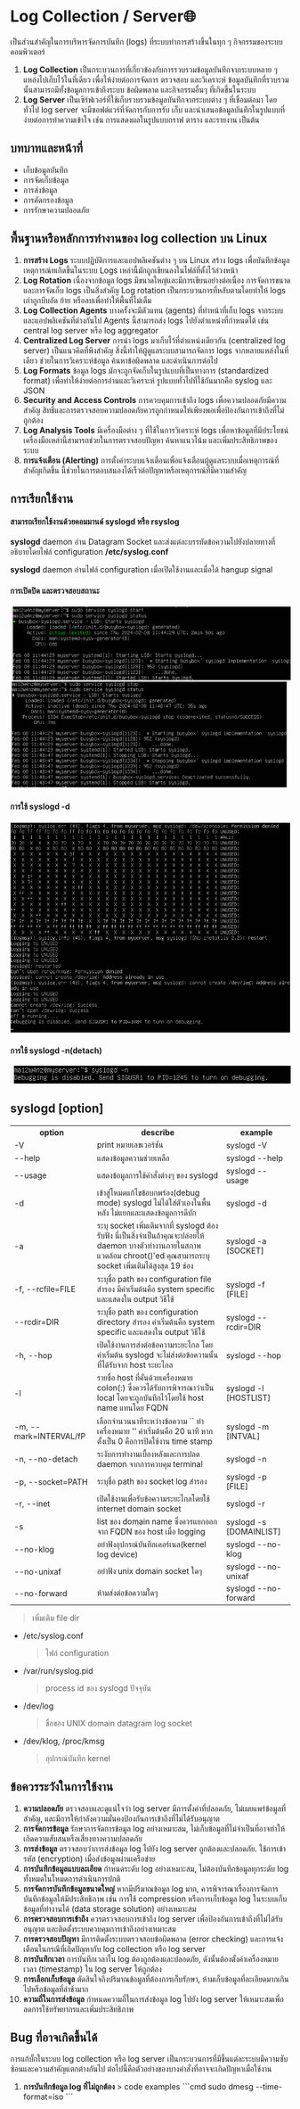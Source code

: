 <h1>Log Collection / Server🌐</h1>
<p>เป็นส่วนสำคัญในการบริหารจัดการบันทึก (logs) ที่ระบบทำการสร้างขึ้นในทุก ๆ กิจกรรมของระบบคอมพิวเตอร์
<ol>
  <li>
    <b>Log Collection</b> เป็นกระบวนการที่เกี่ยวข้องกับการรวบรวมข้อมูลบันทึกจากระบบหลาย ๆ แหล่งไปเก็บไว้ในที่เดียว เพื่อให้ง่ายต่อการจัดการ ตรวจสอบ และวิเคราะห์ ข้อมูลบันทึกที่รวบรวมนั้นสามารถมีทั้งข้อมูลการเข้าถึงระบบ ข้อผิดพลาด และกิจกรรมอื่นๆ ที่เกิดขึ้นในระบบ
  </li>
  <li>
    <b>Log Server</b> เป็นเซิร์ฟเวอร์ที่ใช้เก็บรวบรวมข้อมูลบันทึกจากระบบต่าง ๆ ที่เชื่อมต่อมา โดยทั่วไป log server จะมีซอฟต์แวร์ที่จัดการกับการรับ เก็บ และนำเสนอข้อมูลบันทึกในรูปแบบที่ง่ายต่อการทำความเข้าใจ เช่น การแสดงผลในรูปแบบกราฟ ตาราง และรายงาน เป็นต้น
  </li>
</ol>
</p>
<h2>บทบาทและหน้าที่</h2>
<ul>
  <li>เก็บข้อมูลบันทึก</li>
  <li>การจัดเก็บข้อมูล</li>
  <li>การส่งข้อมูล</li>
  <li>การคัดกรองข้อมูล</li>
  <li>การรักษาความปลอดภัย</li>
</ul>
<h2>พื้นฐานหรือหลักการทำงานของ log collection บน Linux</h2>
<ol>
  <li><b>การสร้าง Logs</b>
    ระบบปฏิบัติการและแอปพลิเคชันต่าง ๆ บน Linux สร้าง logs เพื่อบันทึกข้อมูลเหตุการณ์ทเกิดขึ้นในระบบ Logs เหล่านี้มักถูกเขียนลงในไฟล์ที่ตั้งไว้ล่วงหน้า
  </li>
  <li><b>Log Rotation</b>
    เนื่องจากข้อมูล logs มีขนาดใหญ่และมีการเขียนอย่างต่อเนื่อง การจัดการขนาดและการจัดเก็บ logs เป็นสิ่งสำคัญ Log rotation เป็นกระบวนการที่หลับตามโดยทำให้ logs เก่าถูกบีบอัด ย้าย หรือลบเพื่อทำให้พื้นที่ไม่เต็ม
  </li>
  <li><b>Log Collection Agents</b>
    บางครั้งจะมีตัวแทน (agents) ที่ทำหน้าที่เก็บ logs จากระบบและแอปพลิเคชันที่ต่างกันไป Agents นี้สามารถส่ง logs ไปยังตำแหน่งที่กำหนดได้ เช่น central log server หรือ log aggregator
  </li>
  <li><b>Centralized Log Server</b>
    การนำ logs มาเก็บไว้ที่ตำแหน่งเดียวกัน (centralized log server) เป็นแนวคิดที่พึงสำคัญ สิ่งนี้ทำให้ผู้ดูแลระบบสามารถจัดการ logs จากหลายแหล่งในที่เดียว ช่วยในการวิเคราะห์ข้อมูล ค้นหาข้อผิดพลาด และดำเนินการต่อไป
  </li>
  <li><b>Log Formats</b>
    ข้อมูล logs มักจะถูกจัดเก็บในรูปแบบที่เป็นทางการ (standardized format) เพื่อทำให้ง่ายต่อการอ่านและวิเคราะห์ รูปแบบทั่วไปที่ใช้กันมากคือ syslog และ JSON
  </li>
  <li><b>Security and Access Controls</b>
    การควบคุมการเข้าถึง logs เพื่อความปลอดภัยมีความสำคัญ สิทธิ์และการตรวจสอบความปลอดภัยควรถูกกำหนดให้เพียงพอเพื่อป้องกันการเข้าถึงที่ไม่ถูกต้อง
  </li>
  <li><b>Log Analysis Tools</b>
    มีเครื่องมือต่าง ๆ ที่ใช้ในการวิเคราะห์ logs เพื่อหาข้อมูลที่มีประโยชน์ เครื่องมือเหล่านี้สามารถช่วยในการตรวจสอบปัญหา ค้นหาแนวโน้ม และเพิ่มประสิทธิภาพของระบบ
  </li>
  <li><b>การแจ้งเตือน (Alerting)</b>
    การตั้งค่าระบบแจ้งเตือนเพื่อแจ้งเตือนผู้ดูแลระบบเมื่อเหตุการณ์ที่สำคัญเกิดขึ้น นี้ช่วยในการตอบสนองได้เร็วต่อปัญหาหรือเหตุการณ์ที่มีความสำคัญ
  </li>
</ol>
<h2>การเรียกใช้งาน</h2>
<p>
  <h4>สามารถเรียกใช้งานด้วยคอมมานด์ syslogd หรือ rsyslog</h4>
  <b>syslogd</b> daemon อ่าน Datagram Socket และส่งแต่ละบรรทัดข้อความไปยังปลายทางที่อธิบายโดยไฟล์ configuration <b>/etc/syslog.conf</b> 
  <p><b>syslogd</b> daemon อ่านไฟล์ configuration เมื่อเปิดใช้งานและเมื่อได้ hangup signal</p>
  <h4>การเปิดปิด และตรวจสอบสถานะ</h4>
  <img src="service_start.png">
  <img src="service_stop.png">
  <h4>การใช้ syslogd -d</h4>
  <img src="syslod_debug.png">
  <h4>การใช้ syslogd -n(detach)</h4>
  <img src="syslogd_detact.png">
</p>
<h2>syslogd [option]</h2>
<table>
  <tr>
    <th>option</th>
    <th>describe</th>
    <th>example</th>
  </tr>
  <tr>
    <td>-V</td>
    <td>print  หมายเลขเวอร์ชัน</td>
    <td>syslogd -V</td>
  </tr>
  <tr>
    <td>--help</td>
    <td>แสดงข้อมูลความช่วยเหลือ</td>
    <td>syslogd --help</td>
  </tr>
  <tr>
    <td>--usage</td>
    <td>แสดงข้อมูลการใช้คำสั่งต่างๆ ของ syslogd</td>
    <td>syslogd --usage</td>
  </tr>
  <tr>
    <td>-d</td>
    <td>เข้าสู่โหมดแก้ไขข้อบกพร่อง(debug mode) syslogd ไม่ได้ใส่ตัวเองในพื้นหลัง ไม่แยกและแสดงข้อมูลการดีบัก</td>
    <td>syslogd -d</td>
  </tr>
  <tr>
    <td>-a</td>
    <td>ระบุ socket เพิ่มเติมจากที่ syslogd ต้องรับฟัง นี่เป็นสิ่งจำเป็นถ้าคุณจะปล่อยให้ daemon บางตัวทำงานภายในสภาพแวดล้อม chroot()'ed คุณสามารถระบุ socket เพิ่มเติมได้สูงสุด 19 ช่อง</td>
    <td>syslogd -a [SOCKET]</td>
  </tr>
  <tr>
    <td>-f, --rcfile=FILE</td>
    <td>ระบุชื่อ path ของ configuration file สำรอง มีค่าเริ่มต้นคือ system specific และแสดงใน output วิธีใช้</td>
    <td>syslogd -f [FILE]</td>
  </tr>
  <tr>
    <td> --rcdir=DIR</td>
    <td>ระบุชื่อ path ของ configuration directory สำรอง ค่าเริ่มต้นคือ system specific และแสดงใน output วิธีใช้</td>
    <td>syslogd --rcdir=DIR</td>
  </tr>
  <tr>
    <td>-h, --hop</td>
    <td>เปิดใช้งานการส่งต่อข้อความระยะไกล โดยค่าเริ่มต้น syslogd จะไม่ส่งต่อข้อความนั้นที่ได้รับจาก host ระยะไกล</td>
    <td>syslogd --hop</td>
  </tr>
  <tr>
    <td>-l</td>
    <td>รายชื่อ host ที่คั่นด้วยเครื่องหมาย colon(:) ซึ่งควรได้รับการพิจารณาว่าเป็น local โดยจะถูกบันทึกไว้โดยใช้ host name แทนโดย FQDN</td>
    <td>syslogd -l [HOSTLIST]</td>
  </tr>
  <tr>
    <td>-m, --mark=INTERVAL/fP</td>
    <td>เลือกจำนวนนาทีระหว่างข้อความ `` ทำเครื่องหมาย '' ค่าเริ่มต้นคือ 20 นาที หากตั้งเป็น 0 คือการปิดใช้งาน time stamp</td>
    <td>syslogd -m [INTVAL]</td>
  </tr>
  <tr>
    <td>-n, --no-detach</td>
    <td>ระงับการทำงานเบื้องหลังและการปลด daemon จากการควบคุม terminal</td>
    <td>syslogd -n</td>
  </tr>
  <tr>
    <td>-p, --socket=PATH</td>
    <td>ระบุชื่อ path ของ socket log สำรอง</td>
    <td>syslogd -p [FILE]</td>
  </tr>
  <tr>
    <td>-r, --inet</td>
    <td>เปิดใช้งานเพื่อรับข้อความระยะไกลโดยใช้ internet domain socket</td>
    <td>syslogd -r</td>
  </tr>
  <tr>
    <td>-s</td>
    <td>list ของ domain name ซึ่งควรแยกออกจาก FQDN ของ host เมื่อ logging</td>
    <td>syslogd -s [DOMAINLIST]</td>
  </tr>
  <tr>
    <td>--no-klog</td>
    <td>อย่าฟังอุปกรณ์บันทึกเคอร์เนล(kernel log device)</td>
    <td>syslogd --no-klog</td>
  </tr>
  <tr>
    <td>--no-unixaf</td>
    <td>อย่าฟัง unix domain socket ใดๆ</td>
    <td>syslogd --no-unixaf</td>
  </tr>
  <tr>
    <td>--no-forward</td>
    <td>ห้ามส่งต่อข้อความใดๆ</td>
    <td>syslogd --no-forward</td>
  </tr>
</table>
<blockquote>เพิ่มเติม file dir</blockquote>
<ul>
  <li>/etc/syslog.conf     	  <blockquote>ไฟล์ configuration</blockquote></li>
  <li>/var/run/syslog.pid  	  <blockquote>process id ของ syslogd ปัจจุบัน</blockquote></li>
  <li>/dev/log             	  <blockquote>ชื่อของ UNIX domain datagram log socket</blockquote></li>
  <li>/dev/klog, /proc/kmsg	  <blockquote>อุปกรณ์บันทึก kernel</blockquote></li>
</ul>
<h2>ข้อควรระวังในการใช้งาน</h2>
<ol>
  <li><b>ความปลอดภัย</b>
    ตรวจสอบและดูแน่ใจว่า log server มีการตั้งค่าที่ปลอดภัย, ไม่เผยแพร่ข้อมูลที่สำคัญ, และมีการให้กำลังความมั่นคงป้องกันการเข้าถึงที่ไม่ได้รับอนุญาต
  </li>
  <li><b>การจัดการข้อมูล</b>
    รักษาการจัดการข้อมูล log อย่างเหมาะสม, ไม่เก็บข้อมูลที่ไม่จำเป็นที่อาจทำให้เกิดความสับสนหรือเสี่ยงทางความปลอดภัย
  </li>
  <li><b>การส่งข้อมูล</b>
    ตรวจสอบว่าการส่งข้อมูล log ไปยัง log server ถูกต้องและปลอดภัย. ใช้การเข้ารหัส (encryption) เมื่อส่งข้อมูลผ่านเครือข่าย
  </li>
  <li><b>การบันทึกข้อมูลแบบละเอียด</b>
    กำหนดระดับ log อย่างเหมาะสม, ไม่ต้องบันทึกข้อมูลทุกระดับ log ทั้งหมดในโหมดการดำเนินการปกติ
  </li>
  <li><b>การจัดการบันทึกข้อมูลขนาดใหญ่</b>
    หากมีปริมาณข้อมูล log มาก, ควรพิจารณาเรื่องการจัดการบันทึกข้อมูลให้มีประสิทธิภาพ เช่น การใช้ compression หรือการเก็บข้อมูล log ในระบบเก็บข้อมูลที่ทำงานได้ (data storage solution) อย่างเหมาะสม
  </li>
  <li><b>การตรวจสอบการเข้าถึง</b>
    ควรตรวจสอบการเข้าถึง log server เพื่อป้องกันการเข้าถึงที่ไม่ได้รับอนุญาต และติดตั้งระบบควบคุมการเข้าถึงอย่างเหมาะสม
  </li>
  <li><b>การตรวจสอบปัญหา</b>
    มีการติดตั้งระบบตรวจสอบข้อผิดพลาด (error checking) และการแจ้งเตือนในกรณีที่เกิดปัญหากับ log collection หรือ log server
  </li>
  <li><b>การบันทึกเวลา</b>
    การบันทึกเวลาใน log ต้องถูกต้องและปลอดภัย, ดังนั้นต้องตั้งค่าเครื่องหมายเวลา (timestamp) ใน log server ให้ถูกต้อง
  </li>
  <li><b>การเลือกเก็บข้อมูล</b>
   ตัดสินใจถึงปริมาณข้อมูลที่ต้องการเก็บรักษา, ห้ามเก็บข้อมูลที่ละเอียดมากเกินไปหรือข้อมูลที่ล่าช้ามาก
  </li>
  <li><b>ความถี่ในการส่งข้อมูล</b>
    กำหนดความถี่ในการส่งข้อมูล log ไปยัง log server ให้เหมาะสมเพื่อลดการใช้ทรัพยากรและเพิ่มประสิทธิภาพ
  </li>
</ol>
<h2>Bug ที่อาจเกิดขึ้นได้</h2>
<p>การแก้บั๊กในระบบ log collection หรือ log server เป็นกระบวนการที่มีขึ้นแต่ละระบบมีความซับซ้อนและความสำคัญแตกต่างกันไป ต่อไปนี้คือตัวอย่างของบางคำสั่งที่อาจจะเกิดปัญหาเมื่อใช้งาน
<ol>
  <li><b>การบันทึกข้อมูล log ที่ไม่ถูกต้อง</b>
 > code examples
```cmd
  sudo dmesg --time-format=iso
```
  </li>
</ol></p>
